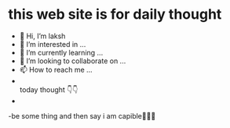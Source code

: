 # this web site is for daily thought
- 👋 Hi, I’m laksh
- 👀 I’m interested in ...
- 🌱 I’m currently learning ...
- 💞️ I’m looking to collaborate on ...
- 📫 How to reach me ...
- <br>today thought  👇👇
- <br>
-be some thing and then say i am capible🦾🦾🦾
<!---
killerboy9090/killerboy9090 is a ✨ special ✨ repository because its `README.md` (this file) appears on your GitHub profile.
You can click the Preview link to take a look at your changes.
--->
